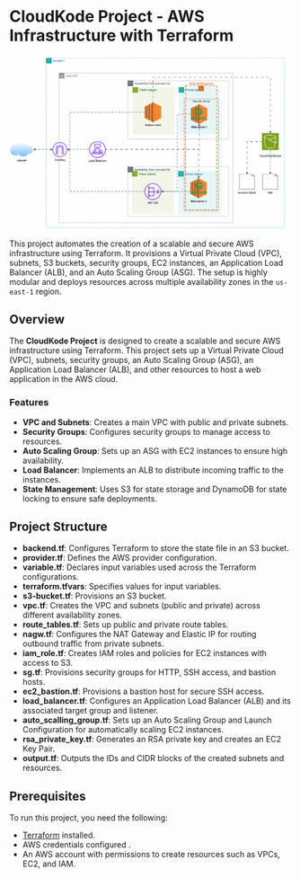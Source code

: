 # CloudKode Project - AWS Infrastructure with Terraform

![Automated Photo](Invok-automated.gif)

This project automates the creation of a scalable and secure AWS infrastructure using Terraform. It provisions a Virtual Private Cloud (VPC), subnets, S3 buckets, security groups, EC2 instances, an Application Load Balancer (ALB), and an Auto Scaling Group (ASG). The setup is highly modular and deploys resources across multiple availability zones in the `us-east-1` region.

## Overview

The **CloudKode Project** is designed to create a scalable and secure AWS infrastructure using Terraform. This project sets up a Virtual Private Cloud (VPC), subnets, security groups, an Auto Scaling Group (ASG), an Application Load Balancer (ALB), and other resources to host a web application in the AWS cloud.

### Features

- **VPC and Subnets**: Creates a main VPC with public and private subnets.
- **Security Groups**: Configures security groups to manage access to resources.
- **Auto Scaling Group**: Sets up an ASG with EC2 instances to ensure high availability.
- **Load Balancer**: Implements an ALB to distribute incoming traffic to the instances.
- **State Management**: Uses S3 for state storage and DynamoDB for state locking to ensure safe deployments.


## Project Structure

- **backend.tf**: Configures Terraform to store the state file in an S3 bucket.
- **provider.tf**: Defines the AWS provider configuration.
- **variable.tf**: Declares input variables used across the Terraform configurations.
- **terraform.tfvars**: Specifies values for input variables.
- **s3-bucket.tf**: Provisions an S3 bucket.
- **vpc.tf**: Creates the VPC and subnets (public and private) across different availability zones.
- **route_tables.tf**: Sets up public and private route tables.
- **nagw.tf**: Configures the NAT Gateway and Elastic IP for routing outbound traffic from private subnets.
- **iam_role.tf**: Creates IAM roles and policies for EC2 instances with access to S3.
- **sg.tf**: Provisions security groups for HTTP, SSH access, and bastion hosts.
- **ec2_bastion.tf**: Provisions a bastion host for secure SSH access.
- **load_balancer.tf**: Configures an Application Load Balancer (ALB) and its associated target group and listener.
- **auto_scalling_group.tf**: Sets up an Auto Scaling Group and Launch Configuration for automatically scaling EC2 instances.
- **rsa_private_key.tf**: Generates an RSA private key and creates an EC2 Key Pair.
- **output.tf**: Outputs the IDs and CIDR blocks of the created subnets and resources.

## Prerequisites

To run this project, you need the following:
- [Terraform](https://www.terraform.io/downloads.html) installed.
- AWS credentials configured .
- An AWS account with permissions to create resources such as VPCs, EC2, and IAM.

